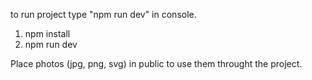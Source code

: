 
to run project type "npm run dev" in console.
1. npm install
2. npm run dev

Place photos (jpg, png, svg) in public to use them throught the project.
